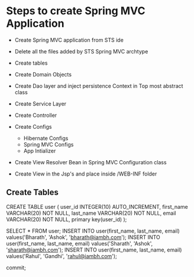 #	Steps to create Spring MVC Application

-	Create Spring MVC application from STS ide
-	Delete all the files added by STS Spring MVC archtype
-	Create tables
-	Create Domain Objects
-	Create Dao layer and inject persistence Context in Top most abstract class
-	Create Service Layer
-	Create Controller 
-	Create Configs 

	-	Hibernate Configs
	-	Spring MVC Configs
	-	App Intializer
	
-	Create View Resolver Bean in Spring MVC Configuration class
-	Create View in the Jsp's and place inside /WEB-INF folder


## Create Tables 

CREATE TABLE user 
(
	user_id INTEGER(10) AUTO_INCREMENT,
    first_name VARCHAR(20) NOT NULL,
    last_name VARCHAR(20) NOT NULL,
    email VARCHAR(20) NOT NULL,
    primary key(user_id)
);

SELECT * FROM user;
INSERT INTO user(first_name, last_name, email) values('Bharath', 'Ashok', 'bharath@iambh.com');
INSERT INTO user(first_name, last_name, email) values('Sharath', 'Ashok', 'sharath@iambh.com');
INSERT INTO user(first_name, last_name, email) values('Rahul', 'Gandhi', 'rahul@iambh.com');

commit;